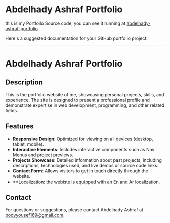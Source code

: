 # Abdelhady Ashraf Portfolio
this is my Portfoilo Source code, you can see it running at [abdelhady-ashraf-portfolio](https://abdelhady-ashraf-portfolio.runasp.net/)

Here's a suggested documentation for your GitHub portfolio project:

---

# Abdelhady Ashraf Portfolio

## Description
This is the portfolio website of me, showcasing personal projects, skills, and experience. The site is designed to present a professional profile and demonstrate expertise in web development, programming, and other related fields.

## Features
- **Responsive Design**: Optimized for viewing on all devices (desktop, tablet, mobile).
- **Interactive Elements**: Includes interactive components such as Nav Menus and project previews.
- **Projects Showcase**: Detailed information about past projects, including descriptions, technologies used, and live demos or source code links.
- **Contact Form**: Allows visitors to get in touch directly through the website.
- **Localization: the webiste is equipped with an En and Ar localization.

## Contact
For questions or suggestions, please contact Abdelhady Ashraf at [bodyyousef169@gmail.com](bodyyousef169@gmail.com).
